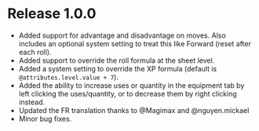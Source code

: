 # Release 1.0.0

- Added support for advantage and disadvantage on moves. Also includes an
  optional system setting to treat this like Forward (reset after each roll).
- Added support to override the roll formula at the sheet level.
- Added a system setting to override the XP formula
  (default is `@attributes.level.value + 7`).
- Added the ability to increase uses or quantity in the equipment tab by left
  clicking the uses/quantity, or to decrease them by right clicking instead.
- Updated the FR translation thanks to @Magimax and @nguyen.mickael
- Minor bug fixes.